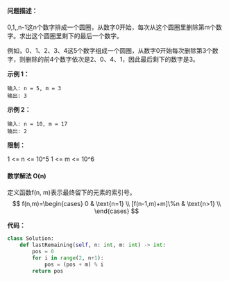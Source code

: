 #### **问题描述：**

0,1,,n-1这n个数字排成一个圆圈，从数字0开始，每次从这个圆圈里删除第m个数字。求出这个圆圈里剩下的最后一个数字。

例如，0、1、2、3、4这5个数字组成一个圆圈，从数字0开始每次删除第3个数字，则删除的前4个数字依次是2、0、4、1，因此最后剩下的数字是3。



 **示例 1：**

```
输入: n = 5, m = 3
输出: 3
```


**示例 2：**

```
输入: n = 10, m = 17
输出: 2
```

**限制：**

1 <= n <= 10^5
1 <= m <= 10^6



#### **数学解法 O(n)**

定义函数f(n, m)表示最终留下的元素的索引号。
$$
f(n,m)=\begin{cases}
0 & \text{n=1} \\
[f(n-1,m)+m]\%n & \text{n>1} \\
\end{cases}
$$


**代码：**

```python
class Solution:
    def lastRemaining(self, n: int, m: int) -> int:
        pos = 0
        for i in range(2, n+1):
            pos = (pos + m) % i
        return pos
```


